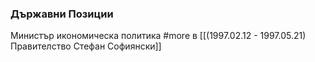 ### Държавни Позиции
Министър икономическа политика #more в [[(1997.02.12 - 1997.05.21) Правителство Стефан Софиянски]]